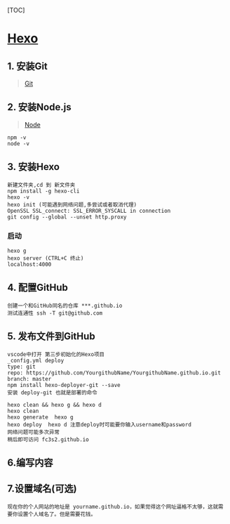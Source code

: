 [TOC]

# [**Hexo**](https://hexo.io/zh-cn/)

## 1. 安装Git
> [Git](https://gitforwindows.org/)
## 2. 安装Node.js
> [Node](https://nodejs.org/en/download/)
   
    npm -v
    node -v 
## 3. 安装Hexo
    新建文件夹,cd 到 新文件夹
    npm install -g hexo-cli
    hexo -v
    hexo init (可能遇到网络问题,多尝试或者取消代理)
    OpenSSL SSL_connect: SSL_ERROR_SYSCALL in connection
    git config --global --unset http.proxy
### 启动 
    hexo g
    hexo server (CTRL+C 终止)
    localhost:4000
## 4. 配置GitHub
    创建一个和GitHub同名的仓库 ***.github.io 
    测试连通性 ssh -T git@github.com
## 5. 发布文件到GitHub
    vscode中打开 第三步初始化的Hexo项目
    _config.yml deploy 
    type: git
    repo: https://github.com/YourgithubName/YourgithubName.github.io.git
    branch: master
    npm install hexo-deployer-git --save
    安装 deploy-git 也就是部署的命令
    
    hexo clean && hexo g && hexo d
    hexo clean
    hexo generate  hexo g
    hexo deploy  hexo d 注意deploy时可能要你输入username和password
    网络问题可能多次异常
    稍后即可访问 fc3s2.github.io

## 6.编写内容

## 7.设置域名(可选)
    现在你的个人网站的地址是 yourname.github.io，如果觉得这个网址逼格不太够，这就需要你设置个人域名了。但是需要花钱。

